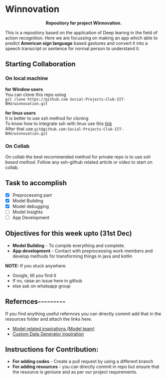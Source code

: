 # Winnovation

<p align = 'center'><b> Repository for project Winnovation.</b></p>

This is a repository based on the application of Deep learing in the field of action recognition. Here we are focussing on making an app which able to predict **American sign language** based gestures and convert it into a speech transcript or sentence for normal person to understand it.

## **Starting Collaboration**
### On local machine

**for Window users**<br>
You can clone this repo using<br> 
`git clone https://github.com Social-Projects-Club-IIT-BHU/winnovation.git `

**for linux users**<br>
It is better to use ssh method for cloning<br>
To know how to integrate ssh with linux use this [link](https://linuxize.com/post/how-to-enable-ssh-on-ubuntu-18-04/)<br>
After that use `git@github.com:Social-Projects-Club-IIT-BHU/winnovation.git`

### On Collab

On collab the best recommended method for private repo is to use *ssh based method*. Follow any ssh-github related article or video to start on collab.


## **Task to accomplish**

- [x] Preprocessing part
- [x] Model Building
- [x] Model debugging
- [ ] Model Insights
- [ ] App Development
  
## Objectives for this week upto (31st Dec)

- **Model Building** - To compile everything and complete.
- **App development** - Contact with preprocessing work members and develop methods for transforming things in java and kotlin 

**NOTE:** If you stuck anywhere
- Google, till you find it
- If no, raise an issue here in github
- else ask on whatsapp group



## **Refernces---------**

If you find anything useful refernces you can directly commit add that in the resources folder and attach the links here.

- [Model related inspirations (Model team)](https://github.com/0aqz0/SLR)
- [Custom Data Generator inspiration](https://medium.com/@anuj_shah/creating-custom-data-generator-for-training-deep-learning-models-part-1-5c62b20cff26)

## **Instructions for Contribution:**

 - **For adding codes** - Create a pull request by using a different branch
 - **For adding resources** - you can directly commit in repo but ensure that the resource is geniune and as per our project requirements.
